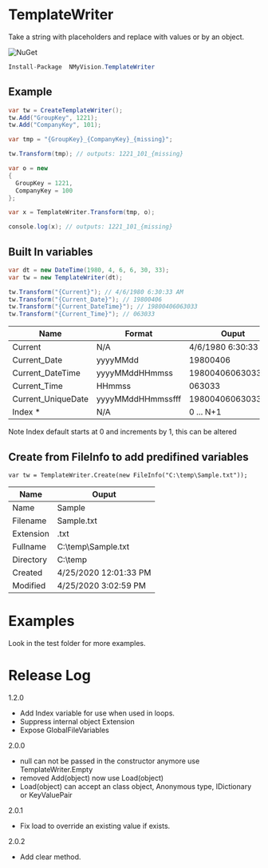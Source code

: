 
# TemplateWriter

Take a string with placeholders and replace with values or by an object.

![NuGet](https://img.shields.io/nuget/v/NMyVision.TemplateWriter.svg?style=flat-square&logo=nuget)

``` cs
Install-Package  NMyVision.TemplateWriter
```

## Example

``` cs
var tw = CreateTemplateWriter();
tw.Add("GroupKey", 1221);
tw.Add("CompanyKey", 101);

var tmp = "{GroupKey}_{CompanyKey}_{missing}";

tw.Transform(tmp); // outputs: 1221_101_{missing}
```


``` cs
var o = new
{
  GroupKey = 1221,
  CompanyKey = 100
};

var x = TemplateWriter.Transform(tmp, o);

console.log(x); // outputs: 1221_101_{missing}
```

## Built In variables


``` cs
var dt = new DateTime(1980, 4, 6, 6, 30, 33);
var tw = new TemplateWriter(dt);

tw.Transform("{Current}"); // 4/6/1980 6:30:33 AM
tw.Transform("{Current_Date}"); // 19800406
tw.Transform("{Current_DateTime}"); // 19800406063033
tw.Transform("{Current_Time}"); // 063033
```

| Name               | Format            | Ouput                 |
|--------------------|-------------------| --------------------- |
|Current             | N/A               | 4/6/1980 6:30:33 AM   |
|Current_Date        | yyyyMMdd          | 19800406              |
|Current_DateTime    | yyyyMMddHHmmss    | 19800406063033        |
|Current_Time        | HHmmss|063033     |                       |
|Current_UniqueDate  | yyyyMMddHHmmssfff | 19800406063033000     |
|Index *             | N/A               | 0 ... N+1             | 

Note Index default starts at 0 and increments by 1, this can be altered

## Create from FileInfo to add predifined variables

```
var tw = TemplateWriter.Create(new FileInfo("C:\temp\Sample.txt"));
```
| Name      | Ouput                   |
|-----------|-------------------------|
| Name      | Sample                  |
| Filename  | Sample.txt              |
| Extension | .txt                    |
| Fullname  | C:\temp\Sample.txt      |
| Directory | C:\temp                 |
| Created   | 4/25/2020 12:01:33 PM   |
| Modified  | 4/25/2020 3:02:59 PM    |


# Examples

Look in the test folder for more examples.

# Release Log

1.2.0 
- Add Index variable for use when used in loops.
- Suppress internal object Extension
- Expose GlobalFileVariables

2.0.0
- null can not be passed in the constructor anymore use TemplateWriter.Empty
- removed Add(object) now use Load(object)
- Load(object) can accept an class object, Anonymous type, IDictionary or KeyValuePair 

2.0.1
- Fix load to override an existing value if exists.

2.0.2
- Add clear method.